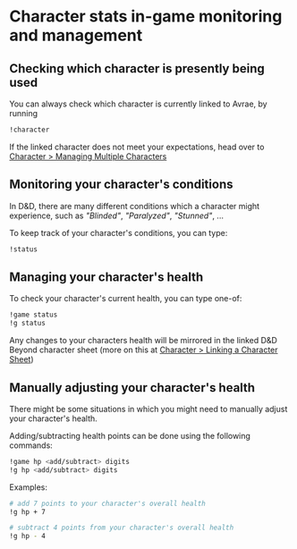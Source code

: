 # Character stats in-game monitoring and management

## Checking which character is presently being used
You can always check which character is currently linked to Avrae, by running
```sh
!character
```

If the linked character does not meet your expectations, head over to [Character > Managing Multiple Characters](character.md#managing-multiple-characters)


## Monitoring your character's conditions
In D&D, there are many different conditions which a character might experience, such as _"Blinded"_, _"Paralyzed"_, _"Stunned"_, ...

To keep track of your character's conditions, you can type:
```sh
!status
```


## Managing your character's health

To check your character's current health, you can type one-of:
```sh
!game status
!g status
```

Any changes to your characters health will be mirrored in the linked D&D Beyond character sheet (more on this at [Character > Linking a Character Sheet](character.md#linking-a-character-sheet))


## Manually adjusting your character's health

There might be some situations in which you might need to manually adjust your character's health. 

Adding/subtracting health points can be done using the following commands:

```sh
!game hp <add/subtract> digits
!g hp <add/subtract> digits
```

Examples:

```sh
# add 7 points to your character's overall health
!g hp + 7 

# subtract 4 points from your character's overall health
!g hp - 4 
```

